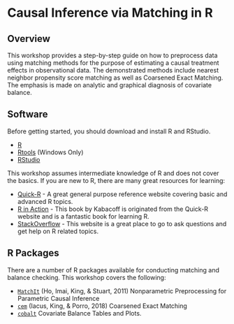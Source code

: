 # Causal Inference via Matching in R

## Overview

This workshop provides a step-by-step guide on how to preprocess data using matching methods for the purpose
of estimating a causal treatment effects in observational data. The demonstrated methods include nearest neighbor propensity score matching as well as Coarsened Exact Matching. The emphasis is made on analytic and graphical diagnosis of covariate balance. 

## Software

Before getting started, you should download and install R and RStudio.

* [R](http://cran.r-project.org)
* [Rtools](http://cran.r-project.org/bin/windows/Rtools/) (Windows Only)
* [RStudio](http://www.rstudio.com/ide/download/desktop)

This workshop assumes intermediate knowledge of R and does not cover the basics. If you are new to R, there are many great resources for learning:

* [Quick-R](http://statmethods.net/) - A great general purpose reference website covering basic and advanced R topics.
* [R in Action](http://www.manning.com/kabacoff/) - This book by Kabacoff is originated from the Quick-R website and is a fantastic book for learning R.
* [StackOverflow](http://stackoverflow.com/tags/R) - This website is a great place to go to ask questions and get help on R related topics.

## R Packages

There are a number of R packages available for conducting matching and balance checking. This workshop covers the following:

* [`MatchIt`](http://gking.harvard.edu/gking/matchit) (Ho, Imai, King, & Stuart, 2011) Nonparametric Preprocessing for Parametric Causal Inference
* [`cem`](https://gking.harvard.edu/files/gking/files/jss-paper.pdf) (Iacus, King, & Porro, 2018) Coarsened Exact Matching
* [`cobalt`](https://cran.r-project.org/web/packages/cobalt/vignettes/cobalt_A0_basic_use.html) Covariate Balance Tables and Plots.

